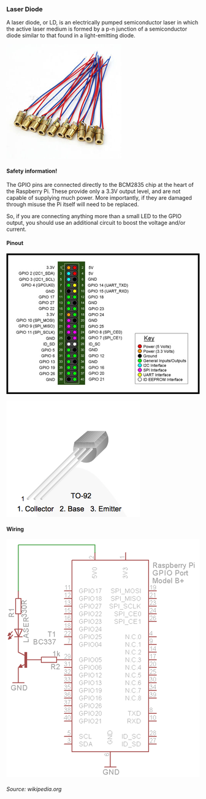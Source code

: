 ### Laser Diode

A laser diode, or LD, is an electrically pumped semiconductor laser in which the active laser medium is formed by a p-n junction of a semiconductor diode similar to that found in a light-emitting diode.

![alt text](img/laser1.jpg)

#### Safety information!

The GPIO pins are connected directly to the BCM2835 chip at the heart of the Raspberry Pi. These provide only a 3.3V output level, and are not capable of supplying much power. More importantly, if they are damaged through misuse the Pi itself will need to be replaced.

So, if you are connecting anything more than a small LED to the GPIO output, you should use an additional circuit to boost the voltage and/or current.

#### Pinout

![alt text](img/pir2.jpg)

![alt text](img/laser2.png)

#### Wiring

![alt text](img/laser.png)

###### Source: wikipedia.org
